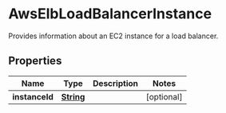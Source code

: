 

# AwsElbLoadBalancerInstance

Provides information about an EC2 instance for a load balancer.

## Properties

| Name | Type | Description | Notes |
|------------ | ------------- | ------------- | -------------|
|**instanceId** | [**String**](String.md) |  |  [optional] |



